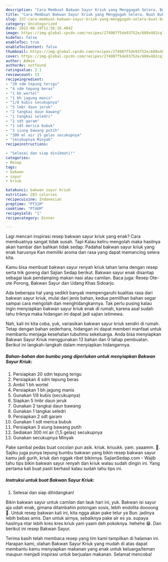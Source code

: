 ```yaml
---
description: "Cara Membuat Bakwan Sayur Kriuk yang Menggugah Selera, Buat Buka Puasa Menggugah Selera"
title: "Cara Membuat Bakwan Sayur Kriuk yang Menggugah Selera, Buat Buka Puasa Menggugah Selera"
slug: 337-cara-membuat-bakwan-sayur-kriuk-yang-menggugah-selera-buat-buka-puasa-menggugah-selera
category: Uncategorized
date: 2022-08-19T11:56:16.404Z
image: https://img-global.cpcdn.com/recipes/274907f5de93752e/680x482cq70/bakwan-sayur-kriuk-foto-resep-utama.jpg
hideToc: false
enableToc: true
enableTocContent: false
thumbnail: https://img-global.cpcdn.com/recipes/274907f5de93752e/680x482cq70/bakwan-sayur-kriuk-foto-resep-utama.jpg
cover: https://img-global.cpcdn.com/recipes/274907f5de93752e/680x482cq70/bakwan-sayur-kriuk-foto-resep-utama.jpg
author: Admin
authorAv: notfound
ratingvalue: 3.1
reviewcount: 23
recipeingredient:
- "20 sdm tepung terigu"
- "4 sdm tepung beras"
- "1 bh wortel"
- "1 bh jagung manis"
- "1/8 kubis secukupnya"
- "5 lmbr daun jeruk"
- "2 tangkai daun bawang"
- "1 tangkai seledri"
- "2 sdt garam"
- "1 sdt merica bubuk"
- "3 siung bawang putih"
- "300 ml air 15 gelas secukupnya"
- "secukupnya Minyak"
recipeinstructions:

- "Selesai dan siap dinikmati!"
categories:
- Resep
tags:
- bakwan
- sayur
- kriuk

katakunci: bakwan sayur kriuk 
nutrition: 283 calories
recipecuisine: Indonesian
preptime: "PT31M"
cooktime: "PT46M"
recipeyield: "1"
recipecategory: Dinner

---
```



Lagi mencari inspirasi resep bakwan sayur kriuk yang enak? Cara membuatnya sangat tidak susah. Tapi Kalau keliru mengolah maka hasilnya akan hambar dan bahkan tidak sedap. Padahal bakwan sayur kriuk yang enak harusnya Kan memiliki aroma dan rasa yang dapat memancing selera kita.


Kamu bisa membuat bakwan sayur renyah kriuk tahan lama dengan resep serta trik goreng dari Sajian Sedap berikut. Bakwan sayur enak disantap sebagai lauk pendamping makan nasi atau camilan. Baca juga: Resep Ote-ote Porong, Bakwan Sayur dan Udang Khas Sidoarjo.

Ada beberapa hal yang sedikit banyak mempengaruhi kualitas rasa dari bakwan sayur kriuk, mulai dari jenis bahan, kedua pemilihan bahan segar sampai cara mengolah dan menghidangkannya. Tak perlu pusing kalau ingin menyiapkan bakwan sayur kriuk enak di rumah, karena asal sudah tahu triknya maka hidangan ini dapat jadi sajian istimewa.


Nah, kali ini kita coba, yuk, variasikan bakwan sayur kriuk sendiri di rumah. Tetap dengan bahan sederhana, hidangan ini dapat memberi manfaat untuk membantu menjaga kesehatan tubuhmu sekeluarga. Anda bisa menyiapkan Bakwan Sayur Kriuk menggunakan 13 bahan dan 0 tahap pembuatan. Berikut ini langkah-langkah dalam menyiapkan hidangannya.

<!--inarticleads1-->

##### Bahan-bahan dan bumbu yang diperlukan untuk menyiapkan Bakwan Sayur Kriuk:

1. Persiapkan 20 sdm tepung terigu
1. Persiapkan 4 sdm tepung beras
1. Ambil 1 bh wortel
1. Persiapkan 1 bh jagung manis
1. Gunakan 1/8 kubis (secukupnya)
1. Siapkan 5 lmbr daun jeruk
1. Gunakan 2 tangkai daun bawang
1. Gunakan 1 tangkai seledri
1. Persiapkan 2 sdt garam
1. Gunakan 1 sdt merica bubuk
1. Persiapkan 3 siung bawang putih
1. Sediakan 300 ml air (1,5 gelas) secukupnya
1. Gunakan secukupnya Minyak


Pake sambal pedas buat cocolan pun asik. kriuk. kriuukk. yam. yaaamm. 🤤. Sajiku juga punya tepung bumbu bakwan yang bikin resep bakwan sayur kamu jadi gurih, kriuk dan nggak ribet bikinnya. SajianSedap.com - Wajib tahu tips bikin bakwan sayur renyah dan kriuk walau sudah dingin ini. Yang pertama kali buat pasti berhasil kalau sudah tahu tips ini. 

<!--inarticleads2-->

##### Instruksi untuk buat Bakwan Sayur Kriuk:


1. Selesai dan siap dihidangkan!

Bikin bakwan sayur untuk camilan dan lauk hari ini, yuk. Bakwan isi sayur aja udah enak, gimana ditambahin potongan sosis, lebih endolita doooong 🤤. Untuk resep bakwan kali ini, kita ngga akan pake telur ya Bun. jadinya lebih bebas amis. Dan untuk airnya, sebaiknya pake air es ya. supaya hasilnya ntar lebih kres kres kriuk yam yaam deh pokoknya. hehehe 😁. Dan berikut ini resep Bakwan Sayur. 

Terima kasih telah membaca resep yang tim kami tampilkan di halaman ini. Harapan kami, olahan Bakwan Sayur Kriuk yang mudah di atas dapat membantu kamu menyiapkan makanan yang enak untuk keluarga/teman maupun menjadi inspirasi untuk berjualan makanan. Selamat mencoba!
